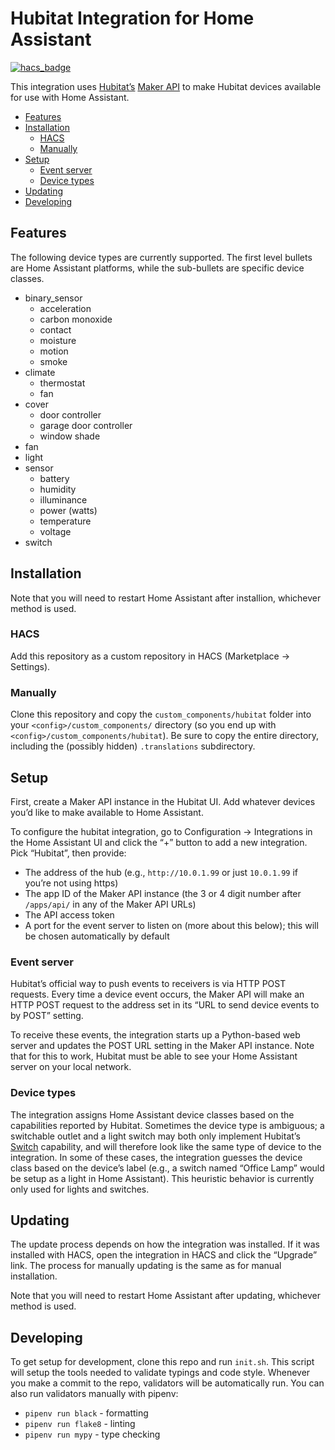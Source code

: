# Hubitat Integration for Home Assistant

[![hacs_badge](https://img.shields.io/badge/HACS-Custom-orange.svg)](https://github.com/custom-components/hacs)

This integration uses [Hubitat’s](hubitat.com) [Maker API](https://docs.hubitat.com/index.php?title=Hubitat™_Maker_API) to make Hubitat devices available for use with Home Assistant.

<!-- vim-markdown-toc GFM -->

* [Features](#features)
* [Installation](#installation)
  * [HACS](#hacs)
  * [Manually](#manually)
* [Setup](#setup)
  * [Event server](#event-server)
  * [Device types](#device-types)
* [Updating](#updating)
* [Developing](#developing)

<!-- vim-markdown-toc -->

## Features

The following device types are currently supported. The first level bullets are Home Assistant platforms, while the sub-bullets are specific device classes.

- binary_sensor
  - acceleration
  - carbon monoxide
  - contact
  - moisture
  - motion
  - smoke
- climate
  - thermostat
  - fan
- cover
  - door controller
  - garage door controller
  - window shade
- fan
- light
- sensor
  - battery
  - humidity
  - illuminance
  - power (watts)
  - temperature
  - voltage
- switch

## Installation

Note that you will need to restart Home Assistant after installion, whichever method is used.

### HACS

Add this repository as a custom repository in HACS (Marketplace -> Settings).

### Manually

Clone this repository and copy the `custom_components/hubitat` folder into your `<config>/custom_components/` directory (so you end up with `<config>/custom_components/hubitat`). Be sure to copy the entire directory, including the (possibly hidden) `.translations` subdirectory.

## Setup

First, create a Maker API instance in the Hubitat UI. Add whatever devices you’d like to make available to Home Assistant.

To configure the hubitat integration, go to Configuration -> Integrations in the Home Assistant UI and click the “+” button to add a new integration. Pick “Hubitat”, then provide:

- The address of the hub (e.g., `http://10.0.1.99` or just `10.0.1.99` if you’re not using https)
- The app ID of the Maker API instance (the 3 or 4 digit number after `/apps/api/` in any of the Maker API URLs)
- The API access token
- A port for the event server to listen on (more about this below); this will be chosen automatically by default

### Event server

Hubitat’s official way to push events to receivers is via HTTP POST requests. Every time a device event occurs, the Maker API will make an HTTP POST request to the address set in its “URL to send device events to by POST” setting.

To receive these events, the integration starts up a Python-based web server and updates the POST URL setting in the Maker API instance. Note that for this to work, Hubitat must be able to see your Home Assistant server on your local network.

### Device types

The integration assigns Home Assistant device classes based on the capabilities reported by Hubitat. Sometimes the device type is ambiguous; a switchable outlet and a light switch may both only implement Hubitat’s [Switch](https://docs.hubitat.com/index.php?title=Driver_Capability_List#Switch) capability, and will therefore look like the same type of device to the integration. In some of these cases, the integration guesses the device class based on the device’s label (e.g., a switch named “Office Lamp” would be setup as a light in Home Assistant). This heuristic behavior is currently only used for lights and switches.

## Updating

The update process depends on how the integration was installed. If it was installed with HACS, open the integration in HACS and click the “Upgrade” link. The process for manually updating is the same as for manual installation.

Note that you will need to restart Home Assistant after updating, whichever method is used.

## Developing

To get setup for development, clone this repo and run `init.sh`. This script will setup the tools needed to validate typings and code style. Whenever you make a commit to the repo, validators will be automatically run. You can also run validators manually with pipenv:

- `pipenv run black` - formatting
- `pipenv run flake8` - linting
- `pipenv run mypy` - type checking
